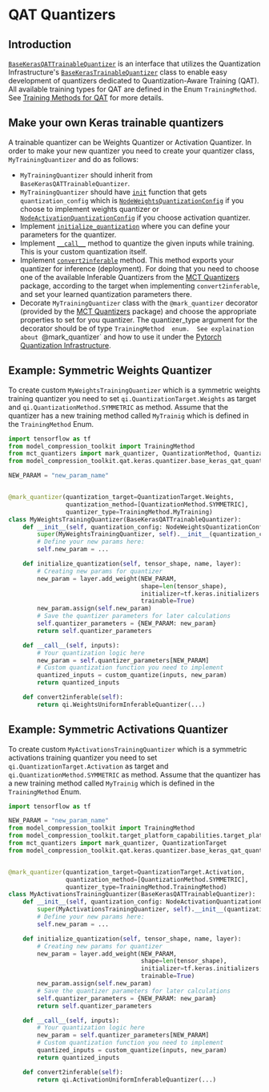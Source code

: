 # QAT Quantizers

## Introduction
[`BaseKerasQATTrainableQuantizer`](./quantizer/base_keras_qat_quantizer.py) is an interface that utilizes the Quantization Infrastructure's [`BaseKerasTrainableQuantizer`](../../trainable_infrastructure/keras/base_keras_quantizer.py) class to  enable easy development of quantizers dedicated to Quantization-Aware Training (QAT).
All available training types for QAT are defined in the Enum `TrainingMethod`. See [Training Methods for QAT](./quantizer/README.md) for more details.

## Make your own Keras trainable quantizers
A trainable quantizer can be Weights Quantizer or Activation Quantizer.
In order to make your new quantizer you need to create your quantizer class, `MyTrainingQuantizer` and do as follows:
   - `MyTrainingQuantizer` should inherit from `BaseKerasQATTrainableQuantizer`.
   - `MyTrainingQuantizer` should have [`init`](../../trainable_infrastructure/common/base_trainable_quantizer.py) function that gets `quantization_config` which is [`NodeWeightsQuantizationConfig`](../../core/common/quantization/node_quantization_config.py#L228) if you choose to implement weights quantizer or [`NodeActivationQuantizationConfig`](../../core/common/quantization/node_quantization_config.py#L63) if you choose activation quantizer.
   - Implement [`initialize_quantization`](../../trainable_infrastructure/common/base_trainable_quantizer.py) where you can define your parameters for the quantizer.
   - Implement [`__call__`](../../trainable_infrastructure/common/base_trainable_quantizer.py) method to quantize the given inputs while training. This is your custom quantization itself. 
   - Implement [`convert2inferable`](../../trainable_infrastructure/common/base_trainable_quantizer.py) method. This method exports your quantizer for inference (deployment). For doing that you need to choose one of the available Inferable Quantizers from the [MCT Quantizers](https://github.com/sony/mct_quantizers) package, according to the target when implementing `convert2inferable`, and set your learned quantization parameters there.
   - Decorate `MyTrainingQuantizer` class with the `@mark_quantizer` decorator (provided by the [MCT Quantizers](https://github.com/sony/mct_quantizers) package) and choose the appropriate properties to set for you quantizer. The quantizer_type argument for the decorator should be of type `TrainingMethod  enum.  See explaination about `@mark_quantizer` and how to use it under the [Pytorch Quantization Infrastructure](../../trainable_infrastructure/keras/README.md).
   
## Example: Symmetric Weights Quantizer
To create custom `MyWeightsTrainingQuantizer` which is a symmetric weights training quantizer you need to set
`qi.QuantizationTarget.Weights` as target and `qi.QuantizationMethod.SYMMETRIC` as method.
Assume that the quantizer has a new training method called `MyTrainig` which is defined in the `TrainingMethod` Enum.

```python
import tensorflow as tf
from model_compression_toolkit import TrainingMethod
from mct_quantizers import mark_quantizer, QuantizationMethod, QuantizationTarget
from model_compression_toolkit.qat.keras.quantizer.base_keras_qat_quantizer import BaseKerasQATTrainableQuantizer

NEW_PARAM = "new_param_name"


@mark_quantizer(quantization_target=QuantizationTarget.Weights,
                quantization_method=[QuantizationMethod.SYMMETRIC],
                quantizer_type=TrainingMethod.MyTraining)
class MyWeightsTrainingQuantizer(BaseKerasQATTrainableQuantizer):
    def __init__(self, quantization_config: NodeWeightsQuantizationConfig):
        super(MyWeightsTrainingQuantizer, self).__init__(quantization_config)
        # Define your new params here:
        self.new_param = ...

    def initialize_quantization(self, tensor_shape, name, layer):
        # Creating new params for quantizer
        new_param = layer.add_weight(NEW_PARAM,
                                     shape=len(tensor_shape),
                                     initializer=tf.keras.initializers.Constant(1.0),
                                     trainable=True)
        new_param.assign(self.new_param)
        # Save the quantizer parameters for later calculations
        self.quantizer_parameters = {NEW_PARAM: new_param}
        return self.quantizer_parameters

    def __call__(self, inputs):
        # Your quantization logic here
        new_param = self.quantizer_parameters[NEW_PARAM]
        # Custom quantization function you need to implement
        quantized_inputs = custom_quantize(inputs, new_param)
        return quantized_inputs

    def convert2inferable(self):
        return qi.WeightsUniformInferableQuantizer(...)
```

## Example: Symmetric Activations Quantizer
To create custom `MyActivationsTrainingQuantizer` which is a symmetric activations training quantizer you need to set `qi.QuantizationTarget.Activation` as target and `qi.QuantizationMethod.SYMMETRIC` as method.
Assume that the quantizer has a new training method called `MyTrainig` which is defined in the `TrainingMethod` Enum.

```python
import tensorflow as tf

NEW_PARAM = "new_param_name"
from model_compression_toolkit import TrainingMethod
from model_compression_toolkit.target_platform_capabilities.target_platform import QuantizationMethod
from mct_quantizers import mark_quantizer, QuantizationTarget
from model_compression_toolkit.qat.keras.quantizer.base_keras_qat_quantizer import BaseKerasQATTrainableQuantizer


@mark_quantizer(quantization_target=QuantizationTarget.Activation,
                quantization_method=[QuantizationMethod.SYMMETRIC],
                quantizer_type=TrainingMethod.TrainingMethod)
class MyActivationsTrainingQuantizer(BaseKerasQATTrainableQuantizer):
    def __init__(self, quantization_config: NodeActivationQuantizationConfig):
        super(MyActivationsTrainingQuantizer, self).__init__(quantization_config)
        # Define your new params here:
        self.new_param = ...

    def initialize_quantization(self, tensor_shape, name, layer):
        # Creating new params for quantizer
        new_param = layer.add_weight(NEW_PARAM,
                                     shape=len(tensor_shape),
                                     initializer=tf.keras.initializers.Constant(1.0),
                                     trainable=True)
        new_param.assign(self.new_param)
        # Save the quantizer parameters for later calculations
        self.quantizer_parameters = {NEW_PARAM: new_param}
        return self.quantizer_parameters

    def __call__(self, inputs):
        # Your quantization logic here
        new_param = self.quantizer_parameters[NEW_PARAM]
        # Custom quantization function you need to implement
        quantized_inputs = custom_quantize(inputs, new_param)
        return quantized_inputs

    def convert2inferable(self):
        return qi.ActivationUniformInferableQuantizer(...)
```
